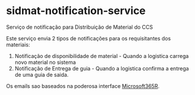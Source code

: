# sidmat-notification-service
Serviço de notificação para Distribuição de Material do CCS

Este serviço envia  2 tipos de  notificações para os requisitantes dos materiais:
1) Notificação de disponibilidade de material - Quando a logistica carrega novo material no sistema
2) Notificação de Entrega de guia -  Quando a logistica confirma a entrega de uma guia de saida.

Os emails sao baseados na poderosa interface [Microsoft365R](https://github.com/Azure/Microsoft365R).
